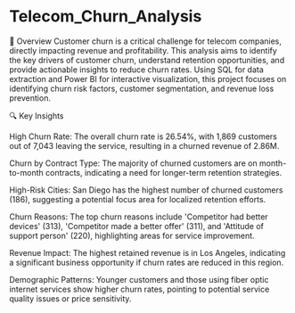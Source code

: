 # Telecom_Churn_Analysis
📌 Overview
Customer churn is a critical challenge for telecom companies, directly impacting revenue and profitability. This analysis aims to identify the key drivers of customer churn, understand retention opportunities, and provide actionable insights to reduce churn rates. Using SQL for data extraction and Power BI for interactive visualization, this project focuses on identifying churn risk factors, customer segmentation, and revenue loss prevention.

🔍 Key Insights

High Churn Rate: The overall churn rate is 26.54%, with 1,869 customers out of 7,043 leaving the service, resulting in a churned revenue of 2.86M.

Churn by Contract Type: The majority of churned customers are on month-to-month contracts, indicating a need for longer-term retention strategies.

High-Risk Cities: San Diego has the highest number of churned customers (186), suggesting a potential focus area for localized retention efforts.

Churn Reasons: The top churn reasons include 'Competitor had better devices' (313), 'Competitor made a better offer' (311), and 'Attitude of support person' (220), highlighting areas for service improvement.

Revenue Impact: The highest retained revenue is in Los Angeles, indicating a significant business opportunity if churn rates are reduced in this region.

Demographic Patterns: Younger customers and those using fiber optic internet services show higher churn rates, pointing to potential service quality issues or price sensitivity.

